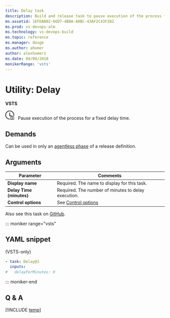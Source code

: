 ```yaml
---
title: Delay task 
description: Build and release task to pause execution of the process for a fixed delay time in VSTS and TFS
ms.assetid: 1EFDAB02-66D7-4B8A-A8BC-43AF2C43F282
ms.prod: vs-devops-alm
ms.technology: vs-devops-build
ms.topic: reference
ms.manager: douge
ms.author: ahomer
author: alexhomer1
ms.date: 04/09/2018
monikerRange: 'vsts'
---
```


# Utility: Delay

**VSTS**

![icon](_img/delay.png) &nbsp; Pause execution of the process for a fixed delay time.

## Demands

Can be used in only an [agentless phase](../../concepts/process/phases.md#agentless-phase) of a release definition.

## Arguments

| Parameter | Comments |
| --- | --- |
| **Display name** | Required. The name to display for this task. |
| **Delay Time (minutes)** | Required. The number of minutes to delay execution. |
| **Control options** | See [Control options](../../concepts/process/tasks.md#controloptions) |

Also see this task on [GitHub](https://github.com/Microsoft/vsts-tasks/tree/master/Tasks/Delay).

::: moniker range="vsts"

## YAML snippet

(VSTS-only)

```YAML
- task: Delay@1
  inputs:
#   delayForMinutes: 0
```

::: moniker-end

## Q & A

<!-- BEGINSECTION class="md-qanda" -->

[!INCLUDE [temp](../../_shared/qa-agents.md)]

<!-- ENDSECTION -->
